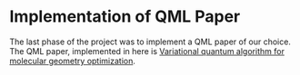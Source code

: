 # Implementation of QML Paper
The last phase of the project was to implement a QML paper of our choice. The QML paper, implemented in here is [Variational quantum algorithm for molecular geometry optimization](https://arxiv.org/abs/2106.13840).
